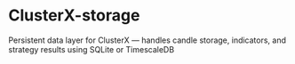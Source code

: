 # ClusterX-storage
Persistent data layer for ClusterX — handles candle storage, indicators, and strategy results using SQLite or TimescaleDB
